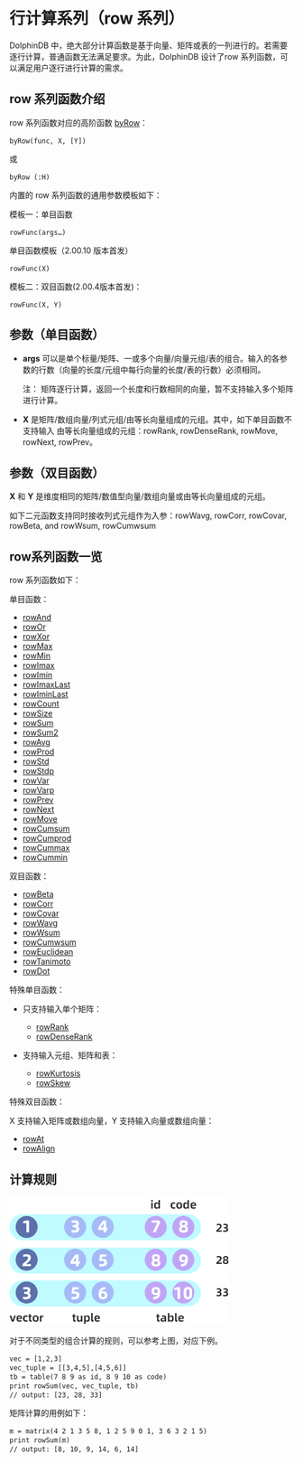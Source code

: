 # 行计算系列（row 系列）

DolphinDB 中，绝大部分计算函数是基于向量、矩阵或表的一列进行的。若需要逐行计算，普通函数无法满足要求。为此，DolphinDB 设计了row
系列函数，可以满足用户逐行进行计算的需求。

## row 系列函数介绍

row 系列函数对应的高阶函数 [byRow](../ho_funcs/byRow.md)：

```
byRow(func, X, [Y])
```

或

```
byRow (:H)
```

内置的 row 系列函数的通用参数模板如下：

模板一：单目函数

```
rowFunc(args…)
```

单目函数模板（2.00.10 版本首发）

```
rowFunc(X)
```

模板二：双目函数(2.00.4版本首发)：

```
rowFunc(X, Y)
```

## 参数（单目函数）

* **args**
  可以是单个标量/矩阵、一或多个向量/向量元组/表的组合。输入的各参数的行数（向量的长度/元组中每行向量的长度/表的行数）必须相同。

  注： 矩阵逐行计算，返回一个长度和行数相同的向量，暂不支持输入多个矩阵进行计算。
* **X** 是矩阵/数组向量/列式元组/由等长向量组成的元组。其中，如下单目函数不支持输入 由等长向量组成的元组：rowRank, rowDenseRank,
  rowMove, rowNext, rowPrev。

## 参数（双目函数）

**X** 和 **Y** 是维度相同的矩阵/数值型向量/数组向量或由等长向量组成的元组。

如下二元函数支持同时接收列式元组作为入参：rowWavg, rowCorr,
rowCovar, rowBeta, and rowWsum, rowCumwsum

## row系列函数一览

row 系列函数如下：

单目函数：

* [rowAnd](../r/rowAnd.md)
* [rowOr](../r/rowOr.md)
* [rowXor](../r/rowXor.md)
* [rowMax](../r/rowMax.md)
* [rowMin](../r/rowMin.md)
* [rowImax](../r/rowImax.md)
* [rowImin](../r/rowImin.md)
* [rowImaxLast](../r/rowimaxlast.md)
* [rowIminLast](../r/rowiminlast.md)
* [rowCount](../r/rowCount.md)
* [rowSize](../r/rowSize.md)
* [rowSum](../r/rowSum.md)
* [rowSum2](../r/rowSum2.md)
* [rowAvg](../r/rowAvg.md)
* [rowProd](../r/rowProd.md)
* [rowStd](../r/rowStd.md)
* [rowStdp](../r/rowStdp.md)
* [rowVar](../r/rowVar.md)
* [rowVarp](../r/rowVarp.md)
* [rowPrev](../r/rowPrev.md)
* [rowNext](../r/rowNext.md)
* [rowMove](../r/rowMove.md)
* [rowCumsum](../r/rowCumsum.md)
* [rowCumprod](../r/rowCumprod.md)
* [rowCummax](../r/rowCummax.md)
* [rowCummin](../r/rowCummin.md)

双目函数：

* [rowBeta](../r/rowBeta.md)
* [rowCorr](../r/rowCorr.md)
* [rowCovar](../r/rowCovar.md)
* [rowWavg](../r/rowWavg.md)
* [rowWsum](../r/rowWsum.md)
* [rowCumwsum](../r/rowCumwsum.md)
* [rowEuclidean](../r/rowEuclidean.md)
* [rowTanimoto](../r/rowTanimoto.md)
* [rowDot](../r/rowDot.md)

特殊单目函数：

* 只支持输入单个矩阵：

  + [rowRank](../r/rowRank.md)
  + [rowDenseRank](../r/rowDenseRank.md)
* 支持输入元组、矩阵和表：

  + [rowKurtosis](../r/rowKurtosis.md)
  + [rowSkew](../r/rowSkew.md)

特殊双目函数：

X 支持输入矩阵或数组向量，Y 支持输入向量或数组向量：

* [rowAt](../r/rowAt.md)
* [rowAlign](../r/rowAlign.md)

## 计算规则

![](../../images/rowfunc_1.png)

对于不同类型的组合计算的规则，可以参考上图，对应下例。

```
vec = [1,2,3]
vec_tuple = [[3,4,5],[4,5,6]]
tb = table(7 8 9 as id, 8 9 10 as code)
print rowSum(vec, vec_tuple, tb)
// output: [23, 28, 33]
```

矩阵计算的用例如下：

```
m = matrix(4 2 1 3 5 8, 1 2 5 9 0 1, 3 6 3 2 1 5)
print rowSum(m)
// output: [8, 10, 9, 14, 6, 14]
```

